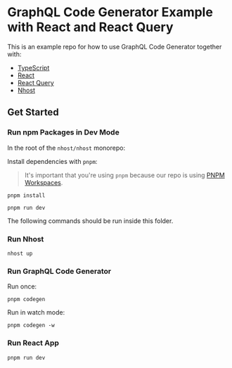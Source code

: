 # GraphQL Code Generator Example with React and React Query

This is an example repo for how to use GraphQL Code Generator together with:

- [TypeScript](https://www.typescriptlang.org/)
- [React](https://reactjs.org/)
- [React Query](https://react-query-v3.tanstack.com/)
- [Nhost](http://nhost.io/)

## Get Started

### Run npm Packages in Dev Mode

In the root of the `nhost/nhost` monorepo:

Install dependencies with `pnpm`:

> It's important that you're using `pnpm` because our repo is using [PNPM Workspaces](https://pnpm.io/workspaces).

```
pnpm install
```

```
pnpm run dev
```

The following commands should be run inside this folder.

### Run Nhost

```
nhost up
```

### Run GraphQL Code Generator

Run once:

```
pnpm codegen
```

Run in watch mode:

```
pnpm codegen -w
```

### Run React App

```
pnpm run dev
```
